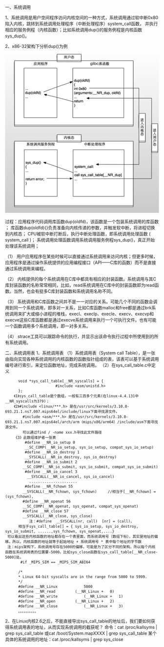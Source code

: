 一、系统调用

1、系统调用是用户空间程序访问内核空间的一种方式，系统调用通过软中断0x80陷入内核，跳转到系统调用处理程序（中断处理程序）system_call函数，
     并执行相应的服务例程（内核函数）；比如系统调用dup()的服务例程是内核函数sys_dup()。

2、x86-32架构下分析dup()为例


![image](https://github.com/wanglinhuiyong/linux/blob/master/hook-syscall/image.png)

过程：应用程序代码调用库函数dup(oldfd)，该函数是一个包装系统调用的库函数 ；
     库函数dup(oldfd){}负责准备向内核传递的参数，并触发软中断，将进程切换到内核态；
     CPU被软中断打断后，执行中断处理函数，即系统调用处理函数 ( system_call )；
     系统调用处理函数调用系统调用服务例程sys_dup()，真正开始处理该系统调用；

（1）	用户应用程序在某些时候可以直接通过系统调用来访问内核；但更多时候， 应用程序是通过操作系统提供的应用编程接口（API——C库的函数）而不是直接通过系统调用来编程。

（2）	内核提供的每个系统调用在C库中都具有相应的封装函数。系统调用与其C库封装函数的名称常常相同，比如，read系统调用在C库中的封装函数即为read函数。当然，也会有挺多C库封装函数和系统调用名称不同。

（3）	系统调用和C库函数之间并不是一一对应的关系。可能几个不同的函数会调用到同一个系统调用，即多对一关系，比如C库函数malloc和free都是通过brk系统调用来扩大或缩小进程的堆栈，execl、execlp、execle、execv、execvp和execve这些C库函数都是通过execve系统调用来执行一个可执行文件。也有可能一个函数调用多个系统调用，即一对多关系。

（4）	strace工具可以跟踪命令的执行，并显示出该命令执行过程中所使用到的所有系统调用。

二、系统调用表
    1、系统调用表
      （1）系统调用表（System call Table），是一张由指向实现各种系统调用的内核函数的函数指针组成的表，该表可以基于系统调用编号进行索引，来定位函数地址，完成系统调用。
      （2）在sys_call_table.c中定义
             
          void *sys_call_table[__NR_syscalls] = {
	                       #include <asm/unistd.h>
          };
        《1》sys_call_table是个数组，一般有三百多个元素(在linux-4.4.131中__NR_syscalls为379)；
        《2》#include <linux/***.h> 是在/usr/src/kernels/3.10.0-693.21.1.ns7.007.mips64el/include/linux下面寻找源文件。
            #include <asm/***.h> 是在/usr/src/kernels/3.10.0-693.21.1.ns7.007.mips64el/arch/arm（mips/x86/arm64）/include/asm下面寻找源文件。
            可以通过find / -name xxx.h寻找此文件路径
        《3》此数组维护者一张表
             #define __NR_io_setup 0
             __SC_COMP(__NR_io_setup, sys_io_setup, compat_sys_io_setup)
             #define __NR_io_destroy 1
             __SYSCALL(__NR_io_destroy, sys_io_destroy)
             #define __NR_io_submit 2
            __SC_COMP(__NR_io_submit, sys_io_submit, compat_sys_io_submit)
             #define __NR_io_cancel 3
              __SYSCALL(__NR_io_cancel, sys_io_cancel)
               ......................
             #define __NR_fchown 55
	        __SYSCALL(__NR_fchown, sys_fchown)     //相当于[__NR_fchown] = (sys_fchown),
	        #define __NR_openat 56
	        __SC_COMP(__NR_openat, sys_openat, compat_sys_openat)
	        #define __NR_close 57
	        __SYSCALL(__NR_close, sys_close)
               注：#define  __SYSCALL(nr, call)  [nr] = (call)，
          相当于sys_call_table[] = { sys_io_setup, sys_io_destroy, sys_io_submit, ......,sys_fchown, sys_openat,....}
     可以看出这些内核函数的地址都存在一个表里面，而系统调用号（数组下标），其实是地址的偏移。所以，内核函数的地址就等于起始地址 + 系统调用号 * 表中每个地址的字节数
     注：mips架构下，系统调用号存在5000的偏移，可能是为了区分不同的架构，所以每个内核函数在系统调用表的位置要-5000。比如sys_close函数在sys_call_table[__NR_close-5000]处。
           #if _MIPS_SIM == _MIPS_SIM_ABI64

          /*
          * Linux 64-bit syscalls are in the range from 5000 to 5999.
          */
          #define __NR_Linux			5000
          #define __NR_read			(__NR_Linux +	0)
          #define __NR_write			(__NR_Linux +	1)
          #define __NR_open			(__NR_Linux +	2)
          #define __NR_close			(__NR_Linux +	3)
          。。。。。。。。。。
          
          
   2、在Linux内核2.6之后，不能直接导出sys_call_table的地址后，我们要如何获得系统调用表的地址，从而实现系统调用的截获呢？
           命令：cat /proc/kallsyms | grep sys_call_table
           或cat /boot/System.mapXXXX | grep sys_call_table
              某个具体的系统调用的地址：cat /proc/kallsyms | grep sys_close



